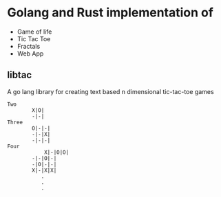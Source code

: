 # Golang and Rust implementation of
- Game of life
- Tic Tac Toe
- Fractals
- Web App

## libtac
A go lang library for creating text based n dimensional tic-tac-toe games

```
Two
		X|O|
		-|-|
Three
		O|-|-|
		-|-|X|
		-|-|-|
Four
  	        X|-|O|O|
		-|-|O|-|
		-|O|-|-|
		X|-|X|X|
           .
           .
           .
```
